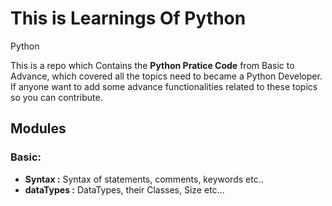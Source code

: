 # This is Learnings Of Python
Python

This is a repo which Contains the **Python Pratice Code** from Basic to Advance, which covered all the topics need to became a Python Developer. If anyone want  to add some advance functionalities related to these topics so you can contribute.


## Modules

### Basic:
- **Syntax :** Syntax of statements, comments, keywords etc..
- **dataTypes :** DataTypes, their Classes, Size etc...

